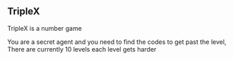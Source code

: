 ## TripleX

TripleX is a number game

You are a secret agent and you need to find the codes to get past the level, There are currently 10 levels each level gets harder 
